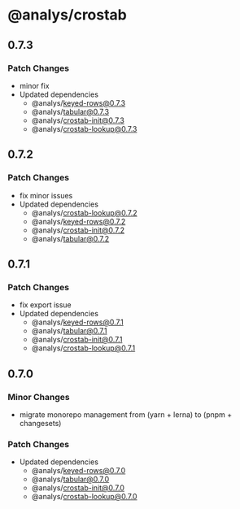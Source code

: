 # @analys/crostab

## 0.7.3

### Patch Changes

- minor fix
- Updated dependencies
  - @analys/keyed-rows@0.7.3
  - @analys/tabular@0.7.3
  - @analys/crostab-init@0.7.3
  - @analys/crostab-lookup@0.7.3

## 0.7.2

### Patch Changes

- fix minor issues
- Updated dependencies
  - @analys/crostab-lookup@0.7.2
  - @analys/keyed-rows@0.7.2
  - @analys/crostab-init@0.7.2
  - @analys/tabular@0.7.2

## 0.7.1

### Patch Changes

- fix export issue
- Updated dependencies
  - @analys/keyed-rows@0.7.1
  - @analys/tabular@0.7.1
  - @analys/crostab-init@0.7.1
  - @analys/crostab-lookup@0.7.1

## 0.7.0

### Minor Changes

- migrate monorepo management from (yarn + lerna) to (pnpm + changesets)

### Patch Changes

- Updated dependencies
  - @analys/keyed-rows@0.7.0
  - @analys/tabular@0.7.0
  - @analys/crostab-init@0.7.0
  - @analys/crostab-lookup@0.7.0

